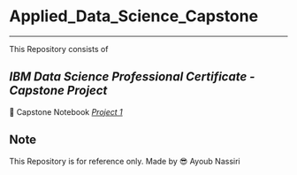 # Applied_Data_Science_Capstone

---

This Repository consists of _<h2>IBM Data Science Professional Certificate - Capstone Project</h2>_ 

:rocket: Capstone Notebook [*Project 1*](https://github.com/ayoubn/Applied_Data_Science_Capstone/blob/main/Week%201%20Project.ipynb)


## Note
This Repository is for reference only.
Made by :sunglasses: Ayoub Nassiri
